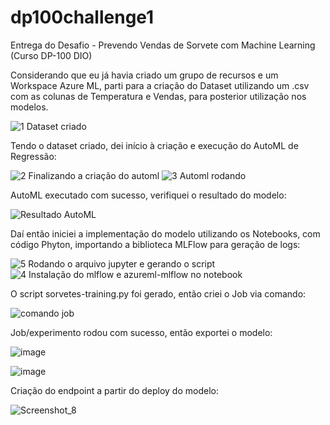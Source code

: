 # dp100challenge1
Entrega do Desafio - Prevendo Vendas de Sorvete com Machine Learning (Curso DP-100 DIO)

Considerando que eu já havia criado um grupo de recursos e um Workspace Azure ML, 
parti para a criação do Dataset utilizando um .csv com as colunas de Temperatura e Vendas,
para posterior utilização nos modelos.

![1 Dataset criado](https://github.com/user-attachments/assets/bb8e2863-472f-4b7d-8034-bc5a9b3d610a)

Tendo o dataset criado, dei início à criação e execução do AutoML de Regressão:

![2 Finalizando a criação do automl](https://github.com/user-attachments/assets/08793c31-3f07-449e-9fa4-e6d5dd681efc)
![3 Automl rodando](https://github.com/user-attachments/assets/588e4bd5-0fd1-4df0-a3f0-27fb55747e3a)

AutoML executado com sucesso, verifiquei o resultado do modelo:

![Resultado AutoML](https://github.com/user-attachments/assets/370719b3-1902-4a32-bda7-6e23c276147d)

Daí então iniciei a implementação do modelo utilizando os Notebooks, com código Phyton, importando a biblioteca
MLFlow para geração de logs:

![5 Rodando o arquivo jupyter e gerando o script](https://github.com/user-attachments/assets/d472ef1f-77c4-4491-beb7-84e85d50a345)
![4 Instalação do mlflow e azureml-mlflow no notebook](https://github.com/user-attachments/assets/2337e818-d721-4ceb-9d04-3af3be8b6ccb)

O script sorvetes-training.py foi gerado, então criei o Job via comando:

![comando job](https://github.com/user-attachments/assets/45e3985d-f955-4499-a507-236513bb9682)

Job/experimento rodou com sucesso, então exportei o modelo:

![image](https://github.com/user-attachments/assets/26fa7278-077d-47b5-9348-7bb4546b27b7)

![image](https://github.com/user-attachments/assets/3b37bd48-f6a5-4d81-acb6-d42097cb99b8)

Criação do endpoint a partir do deploy do modelo:

![Screenshot_8](https://github.com/user-attachments/assets/df491d5b-2f95-45f7-b2a8-f51c174481bb)
